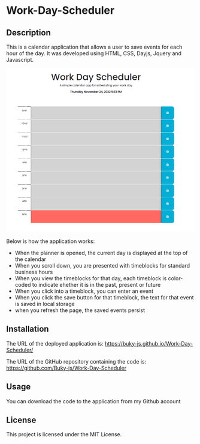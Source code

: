 # Work-Day-Scheduler
## Description
This is a calendar application that allows a user to save events for each hour of the day. It was developed using HTML, CSS, Dayjs, Jquery and Javascript.

![alt](./Assets/images/screenshot.png)

Below is how the application works:
 * When the planner is opened, the current day is displayed at the top of the calendar
 * When you scroll down, you are presented with timeblocks for standard business hours
 * When you view the timeblocks for that day, each timeblock is color-coded to indicate ehether it is in the past, present or future
 * When you click into a timeblock, you can enter an event
 * When you click the save button for that timeblock, the text for that event is saved in local storage
 * when you refresh the page, the saved events persist

## Installation
The URL of the deployed application is: https://buky-js.github.io/Work-Day-Scheduler/

The URL of the GitHub repository containing the code is: https://github.com/Buky-js/Work-Day-Scheduler

## Usage
You can download the code to the application from my Github account

## License
 This project is licensed under the MIT License.
